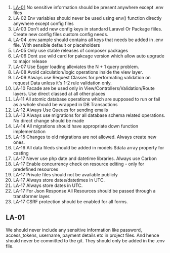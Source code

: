 1. [LA-01](#la-01) No sensitive information should be present anywhere except .env files
1. LA-02 Env variables should never be used using env() function directly anywhere except config files
1. LA-03 Don't add new config keys in standard Laravel Or Package fiiles. Create new config files custom config needs.
1. LA-04 .env.sample should contains all keys that needs be added in .env file. With sensible default or placeholders
1. LA-05 Only use stable releases of composer packages
1. LA-06 Dont use wild card for pakcage version which allow auto upgrade to major release
1. LA-07 Use Eager loading alleviates the N + 1 query problem.
1. LA-08 Avoid calculation/logic operations inside the view layer.
1. LA-09 Always use Request Classes for performating validation on request Data unless it's 1-2 rule validation only.
1. LA-10 Facade are be used only in View/Controllers/Validation/Route layers. Use direct classed at all other places
1. LA-11 All atomic database operations which are supposed to run or fail as a whole should be wrapped in DB Transactions
1. LA-12 Always Use Queues for sending emails
1. LA-13 Always use migrations for all database schema related operations. No direct change should be made
1. LA-14 All migrations should have appropriate down function implementation
1. LA-15 Changes to old migrations are not allowed. Always create new ones.
1. LA-16 All data fileds should be added in models $data array property for casting
1. LA-17 Never use php date and datetime libraries. Always use Carbon
1. LA-17 Enable concurrency check on resource editing - only for predefined resources
1. LA-17 Private files should not be available publicly
1. LA-17 Always store dates/datetimes in UTC.
1. LA-17 Always store dates in UTC.
1. LA-17 For Json Response All Resources should be passed through a transformer layer.
1. LA-17 CSRF protection should be enabled for all forms.


## LA-01
We should never include any sensitive information like password, access_tokens, username, payment details etc in project files. And hence should never
be committed to the git. They should only be added in the .env file.




